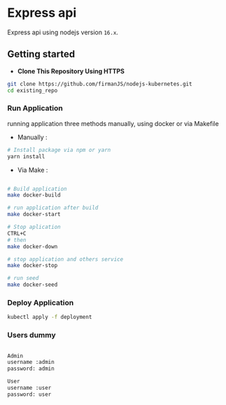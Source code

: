 # Express api
Express api using nodejs version `16.x`.

## Getting started
- **Clone This Repository Using HTTPS** 
```bash
git clone https://github.com/firmanJS/nodejs-kubernetes.git
cd existing_repo
```
### Run Application
running application three methods manually, using docker or via Makefile
* Manually :

```bash
# Install package via npm or yarn
yarn install

```

* Via Make :

```bash

# Build application
make docker-build

# run application after build
make docker-start

# Stop aplication
CTRL+C 
# then 
make docker-down

# stop application and others service
make docker-stop

# run seed
make docker-seed
```

### Deploy Application
```bash
kubectl apply -f deployment
```

### Users dummy

```bash

Admin 
username :admin
password: admin

User
username :user
password: user
```